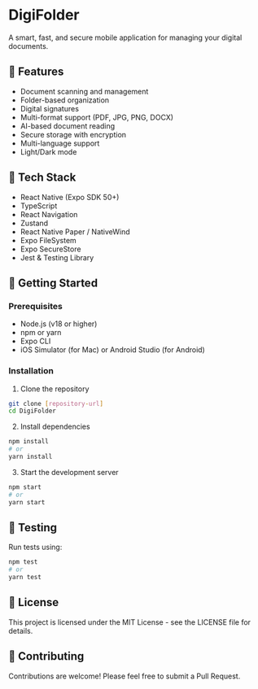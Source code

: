 # DigiFolder

A smart, fast, and secure mobile application for managing your digital documents.

## 🚀 Features

- Document scanning and management
- Folder-based organization
- Digital signatures
- Multi-format support (PDF, JPG, PNG, DOCX)
- AI-based document reading
- Secure storage with encryption
- Multi-language support
- Light/Dark mode

## 🔧 Tech Stack

- React Native (Expo SDK 50+)
- TypeScript
- React Navigation
- Zustand
- React Native Paper / NativeWind
- Expo FileSystem
- Expo SecureStore
- Jest & Testing Library

## 📱 Getting Started

### Prerequisites

- Node.js (v18 or higher)
- npm or yarn
- Expo CLI
- iOS Simulator (for Mac) or Android Studio (for Android)

### Installation

1. Clone the repository
```bash
git clone [repository-url]
cd DigiFolder
```

2. Install dependencies
```bash
npm install
# or
yarn install
```

3. Start the development server
```bash
npm start
# or
yarn start
```

## 🧪 Testing

Run tests using:
```bash
npm test
# or
yarn test
```

## 📝 License

This project is licensed under the MIT License - see the LICENSE file for details.

## 🤝 Contributing

Contributions are welcome! Please feel free to submit a Pull Request. 